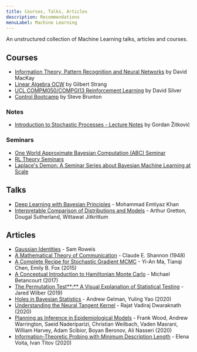 ```yaml
---
title: Courses, Talks, Articles
description: Recommendations
menuLabel: Machine Learning
---
```


An unstructured collection of Machine Learning talks, articles and courses.

## Courses

- [Information Theory, Pattern Recognition and Neural Networks](https://www.youtube.com/playlist?list=PLruBu5BI5n4aFpG32iMbdWoRVAA-Vcso6) by David MacKay
- [Linear Algebra OCW](https://ocw.mit.edu/courses/mathematics/18-06-linear-algebra-spring-2010/) by Gilbert Strang
- [UCL COMPM050/COMPGI13 Reinforcement Learning](https://www.davidsilver.uk/teaching/) by David Silver
- [Control Bootcamp](https://www.youtube.com/playlist?list=PLMrJAkhIeNNR20Mz-VpzgfQs5zrYi085m) by Steve Brunton

### Notes

- [Introduction to Stochastic Processes - Lecture Notes](https://web.ma.utexas.edu/users/gordanz/notes/introduction_to_stochastic_processes.pdf) by Gordan Žitković

### Seminars

- [One World Approximate Bayesian Computation \(ABC\) Seminar](https://warwick.ac.uk/fac/sci/statistics/news/upcoming-seminars/abcworldseminar/)
- [RL Theory Seminars](https://sites.google.com/view/rltheoryseminars/home)
- [Laplace's Demon: A Seminar Series about Bayesian Machine Learning at Scale](https://ailab.criteo.com/laplaces-demon-bayesian-machine-learning-at-scale/)

## Talks

- [Deep Learning with Bayesian Principles](https://slideslive.com/38923183/deep-learning-with-bayesian-principles) - Mohammad Emtiyaz Khan
- [Interpretable Comparison of Distributions and Models](https://slideslive.com/38923184/interpretable-comparison-of-distributions-and-models) - Arthur Gretton, Dougal Sutherland, Wittawat Jitkrittum

## Articles

- [Gaussian Identities](https://cs.nyu.edu/~roweis/notes/gaussid.pdf) - Sam Roweis
- [A Mathematical Theory of Communication](http://people.math.harvard.edu/~ctm/home/text/others/shannon/entropy/entropy.pdf) - Claude E. Shannon \(1948\)
- [A Complete Recipe for Stochastic Gradient MCMC](https://arxiv.org/abs/1506.04696) - Yi-An Ma, Tianqi Chen, Emily B. Fox \(2015\)
- [A Conceptual Introduction to Hamiltonian Monte Carlo](https://arxiv.org/abs/1701.02434) - Michael Betancourt \(2017\)
- [The Permutation Test**:** A Visual Explanation of Statistical Testing](https://www.jwilber.me/permutationtest/) - Jared Wilber \(2019\)
- [Holes in Bayesian Statistics](http://www.stat.columbia.edu/~gelman/research/unpublished/bayes_holes_2.pdf) - Andrew Gelman, Yuling Yao \(2020\)
- [Understanding the Neural Tangent Kernel](https://rajatvd.github.io/NTK/) - Rajat Vadiraj Dwaraknath \(2020\)
- [Planning as Inference in Epidemiological Models](https://arxiv.org/abs/2003.13221) - Frank Wood, Andrew Warrington, Saeid Naderiparizi, Christian Weilbach, Vaden Masrani, William Harvey, Adam Scibior, Boyan Beronov, Ali Nasseri \(2020\)
- [Information-Theoretic Probing with Minimum Description Length](https://arxiv.org/abs/2003.12298) - Elena Voita, Ivan Titov \(2020\)

##
